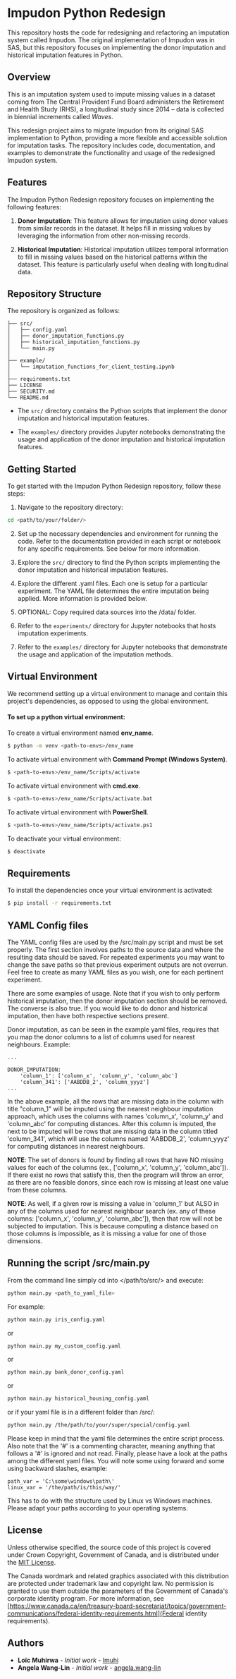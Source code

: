 # Impudon Python Redesign

This repository hosts the code for redesigning and refactoring an imputation system called Impudon. The original implementation of Impudon was in SAS, but this repository focuses on implementing the donor imputation and historical imputation features in Python.

## Overview

This is an imputation system used to impute missing values in a dataset coming from The Central Provident Fund Board administers the Retirement and Health Study (RHS), a longitudinal study since 2014 – data is collected in biennial increments called *Waves*. 

This redesign project aims to migrate Impudon from its original SAS implementation to Python, providing a more flexible and accessible solution for imputation tasks. The repository includes code, documentation, and examples to demonstrate the functionality and usage of the redesigned Impudon system.

## Features

The Impudon Python Redesign repository focuses on implementing the following features:

1. **Donor Imputation**: This feature allows for imputation using donor values from similar records in the dataset. It helps fill in missing values by leveraging the information from other non-missing records.

2. **Historical Imputation**: Historical imputation utilizes temporal information to fill in missing values based on the historical patterns within the dataset. This feature is particularly useful when dealing with longitudinal data.

## Repository Structure

The repository is organized as follows:

```
├── src/
│   ├── config.yaml
│   ├── donor_imputation_functions.py
│   ├── historical_imputation_functions.py
│   └── main.py
│  
├── example/
│   └── imputation_functions_for_client_testing.ipynb
│  
├── requirements.txt
├── LICENSE
├── SECURITY.md
└── README.md
```

- The `src/` directory contains the Python scripts that implement the donor imputation and historical imputation features.

- The `examples/` directory provides Jupyter notebooks demonstrating the usage and application of the donor imputation and historical imputation features.


## Getting Started

To get started with the Impudon Python Redesign repository, follow these steps:


1. Navigate to the repository directory:

```bash
cd <path/to/your/folder/>
```

2. Set up the necessary dependencies and environment for running the code. Refer to the documentation provided in each script or notebook for any specific requirements. See below for more information.

3. Explore the `src/` directory to find the Python scripts implementing the donor imputation and historical imputation features.

4. Explore the different .yaml files. Each one is setup for a particular experiment. The YAML file determines the entire imputation being applied. More information is provided below.

5. OPTIONAL: Copy required data sources into the /data/ folder.

6. Refer to the `experiments/` directory for Jupyter notebooks that hosts imputation experiments.

7. Refer to the `examples/` directory for Jupyter notebooks that demonstrate the usage and application of the imputation methods.

## Virtual Environment
We recommend setting up a virtual environment to manage and contain this project's dependencies, as opposed to using the global environment.
 
#### To set up a python virtual environment:
To create a virtual environment named **env_name**.
 
```bash
$ python -m venv <path-to-envs>/env_name
```

 
To activate virtual environment with **Command Prompt (Windows System)**.
 
```bash
$ <path-to-envs>/env_name/Scripts/activate
```
 
To activate virtual environment with **cmd.exe**.
 
```bash
$ <path-to-envs>/env_name/Scripts/activate.bat 
```
 
 
To activate virtual environment with **PowerShell**.
 
```bash
$ <path-to-envs>/env_name/Scripts/activate.ps1
```

To deactivate your virtual environment:
 
```bash
$ deactivate
```

## Requirements
To install the dependencies once your virtual environment is activated:
 
```bash
$ pip install -r requirements.txt
```


## YAML Config files

The YAML config files are used by the /src/main.py script and must be set properly. The first section involves paths to the source data and where the resulting data should be saved. For repeated experiments you may want to change the save paths so that previous experiment outputs are not overrun. Feel free to create as many YAML files as you wish, one for each pertinent experiment.

There are some examples of usage. Note that if you wish to only perform historical imputation, then the donor imputation section should be removed. The converse is also true. If you would like to do donor and historical imputation, then have both respective sections present.

Donor imputation, as can be seen in the example yaml files, requires that you map the donor columns to a list of columns used for nearest neighbours. Example:
```config
...

DONOR_IMPUTATION:
    'column_1': ['column_x', 'column_y', 'column_abc']
    'column_341': ['AABDDB_2', 'column_yyyz']
...
```
 
 In the above example, all the rows that are missing data in the column with title "column_1" will be imputed using the nearest neighbour imputation approach, which uses the columns with names 'column_x', 'column_y' and 'column_abc' for computing distances. After this column is imputed, the next to be imputed will be rows that are missing data in the column titled 'column_341', which will use the columns named 'AABDDB_2', 'column_yyyz' for computing distances in nearest neighbours.

 **NOTE**: The set of donors is found by finding all rows that have NO missing values for each of the columns (ex., ['column_x', 'column_y', 'column_abc']). If there exist no rows that satisfy this, then the program will throw an error, as there are no feasible donors, since each row is missing at least one value from these columns.

 **NOTE**: As well, if a given row is missing a value in 'column_1' but ALSO in any of the columns used for nearest neighbour search (ex. any of these columns: ['column_x', 'column_y', 'column_abc']), then that row will not be subjected to imputation. This is because computing a distance based on those columns is impossible, as it is missing a value for one of those dimensions.
 

## Running the script /src/main.py

From the command line simply cd into </path/to/src/> and execute:
```bash
python main.py <path_to_yaml_file>
```
For example:

```bash
python main.py iris_config.yaml
```
or
```bash
python main.py my_custom_config.yaml
```
or 
```bash
python main.py bank_donor_config.yaml
```
or
```bash
python main.py historical_housing_config.yaml
```
or if your yaml file is in a different folder than /src/:
```bash
python main.py /the/path/to/your/super/special/config.yaml
```


Please keep in mind that the yaml file determines the entire script process. 
Also note that the '#' is a commenting character, meaning anything that follows a '#' is ignored and not read.
Finally, please have a look at the paths among the different yaml files. You will note some using forward and some using backward slashes, example:
```config
path_var = 'C:\some\windows\path\'
linux_var = '/the/path/is/this/way/'
```
This has to do with the structure used by Linux vs Windows machines. Please adapt your paths according to your operating systems.



## License
 
Unless otherwise specified, the source code of this project is covered under Crown Copyright, Government of Canada, and is distributed under the [MIT License](https://github.com/StatCan/impudon-redesign/-/blob/main/LICENSE).
 
The Canada wordmark and related graphics associated with this distribution are protected under trademark law and copyright law. No permission is granted to use them outside the parameters of the Government of Canada's corporate identity program. For more information, see [https://www.canada.ca/en/treasury-board-secretariat/topics/government-communications/federal-identity-requirements.html](Federal identity requirements).
 
 
 
## Authors
 
* **Loïc Muhirwa** - *Initial work* - [lmuhi](https://github.com/lmuhi) <br/>
* **Angela Wang-Lin** - *Initial work* - [angela.wang-lin](https://gitlab.k8s.cloud.statcan.ca/angela.wang-lin) <br/>
